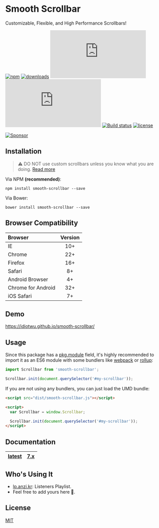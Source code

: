 # Smooth Scrollbar

Customizable, Flexible, and High Performance Scrollbars!

[![npm][npm-version-badge]](https://www.npmjs.com/package/smooth-scrollbar)
[![downloads][npm-downloads-badge]](https://www.npmjs.com/package/smooth-scrollbar)
[![core size][size-badge]](dist/smooth-scrollbar.js)
[![gzip size][gzip-size-badge]](dist/smooth-scrollbar.js)
[![Build status][travis-badge]](https://travis-ci.org/idiotWu/smooth-scrollbar)
[![license][license-badge]](LICENSE)

[![Sponsor][codesponsor]](https://app.codesponsor.io/link/haJ2RqCqwBLZtPKnMNBYgn4M/idiotWu/smooth-scrollbar)

## Installation

> ⚠️ DO NOT use custom scrollbars unless you know what you are doing. [Read more](docs/caveats.md)

Via NPM **(recommended)**:

```
npm install smooth-scrollbar --save
```

Via Bower:

```
bower install smooth-scrollbar --save
```

## Browser Compatibility

| Browser | Version |
| :------ | :-----: |
| IE      | 10+     |
| Chrome  | 22+     |
| Firefox | 16+     |
| Safari  | 8+      |
| Android Browser | 4+ |
| Chrome for Android | 32+ |
| iOS Safari | 7+ |

## Demo

https://idiotwu.github.io/smooth-scrollbar/

## Usage

Since this package has a [pkg.module](https://github.com/rollup/rollup/wiki/pkg.module) field, it's highly recommended to import it as an ES6 module with some bundlers like [webpack](https://webpack.js.org/) or [rollup](https://rollupjs.org/):

```js
import Scrollbar from 'smooth-scrollbar';

Scrollbar.init(document.querySelector('#my-scrollbar'));
```

If you are not using any bundlers, you can just load the UMD bundle:

```html
<script src="dist/smooth-scrollbar.js"></script>

<script>
  var Scrollbar = window.Scrollbar;

  Scrollbar.init(document.querySelector('#my-scrollbar'));
</script>
```

## Documentation

| [latest](docs) | [7.x](https://github.com/idiotWu/smooth-scrollbar/tree/7.x) |
|----|----|

## Who's Using It

- [lp.anzi.kr](http://lp.anzi.kr/): Listeners Playlist.
- Feel free to add yours here 🤗.

## License

[MIT](LICENSE)

[npm-version-badge]: https://img.shields.io/npm/v/smooth-scrollbar.svg?style=flat-square
[npm-downloads-badge]: https://img.shields.io/npm/dt/smooth-scrollbar.svg?style=flat-square
[license-badge]: https://img.shields.io/npm/l/smooth-scrollbar.svg?style=flat-square
[travis-badge]: https://img.shields.io/travis/idiotWu/smooth-scrollbar.svg?style=flat-square
[size-badge]: http://img.badgesize.io/idiotWu/smooth-scrollbar/master/dist/smooth-scrollbar.js?label=core%20size&style=flat-square
[gzip-size-badge]: http://img.badgesize.io/idiotWu/smooth-scrollbar/master/dist/smooth-scrollbar.js?label=gzip%20size&compression=gzip&style=flat-square
[codesponsor]: https://app.codesponsor.io/embed/haJ2RqCqwBLZtPKnMNBYgn4M/idiotWu/smooth-scrollbar.svg
